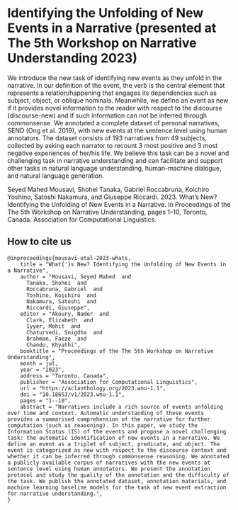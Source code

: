 # Identifying the Unfolding of New Events in a Narrative (presented at The 5th Workshop on Narrative Understanding 2023) 
We introduce the new task of identifying new events as they unfold in the narrative. In our definition of the event, the verb is the central element that represents a relation/happening that engages its dependencies such as subject, object, or oblique nominals. Meanwhile, we define an event as new if it provides novel information to the reader with respect to the discourse (discourse-new) and if such information can not be inferred through commonsense. We annotated a complete dataset of personal narratives, SEND (Ong et al. 2019), with new events at the sentence level using human annotators. The dataset consists of 193 narratives from 49 subjects, collected by asking each narrator to recount 3 most positive and 3 most negative experiences of her/his life. We believe this task can be a novel and challenging task in narrative understanding and can facilitate and support other tasks in natural language understanding, human-machine dialogue, and natural language generation.

Seyed Mahed Mousavi, Shohei Tanaka, Gabriel Roccabruna, Koichiro Yoshino, Satoshi Nakamura, and Giuseppe Riccardi. 2023. What’s New? Identifying the Unfolding of New Events in a Narrative. In Proceedings of the The 5th Workshop on Narrative Understanding, pages 1–10, Toronto, Canada. Association for Computational Linguistics.

## How to cite us 
```
@inproceedings{mousavi-etal-2023-whats,
    title = "What{'}s New? Identifying the Unfolding of New Events in a Narrative",
    author = "Mousavi, Seyed Mahed  and
      Tanaka, Shohei  and
      Roccabruna, Gabriel  and
      Yoshino, Koichiro  and
      Nakamura, Satoshi  and
      Riccardi, Giuseppe",
    editor = "Akoury, Nader  and
      Clark, Elizabeth  and
      Iyyer, Mohit  and
      Chaturvedi, Snigdha  and
      Brahman, Faeze  and
      Chandu, Khyathi",
    booktitle = "Proceedings of the The 5th Workshop on Narrative Understanding",
    month = jul,
    year = "2023",
    address = "Toronto, Canada",
    publisher = "Association for Computational Linguistics",
    url = "https://aclanthology.org/2023.wnu-1.1",
    doi = "10.18653/v1/2023.wnu-1.1",
    pages = "1--10",
    abstract = "Narratives include a rich source of events unfolding over time and context. Automatic understanding of these events provides a summarised comprehension of the narrative for further computation (such as reasoning). In this paper, we study the Information Status (IS) of the events and propose a novel challenging task: the automatic identification of new events in a narrative. We define an event as a triplet of subject, predicate, and object. The event is categorized as new with respect to the discourse context and whether it can be inferred through commonsense reasoning. We annotated a publicly available corpus of narratives with the new events at sentence level using human annotators. We present the annotation protocol and study the quality of the annotation and the difficulty of the task. We publish the annotated dataset, annotation materials, and machine learning baseline models for the task of new event extraction for narrative understanding.",
}
```
